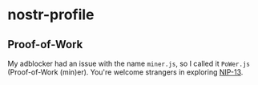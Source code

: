 # nostr-profile

## Proof-of-Work

My adblocker had an issue with the name `miner.js`, so I called it `PoWer.js` (Proof-of-Work (min)er). You're welcome strangers in exploring [NIP-13](https://github.com/nostr-protocol/nips/blob/master/13.md).
